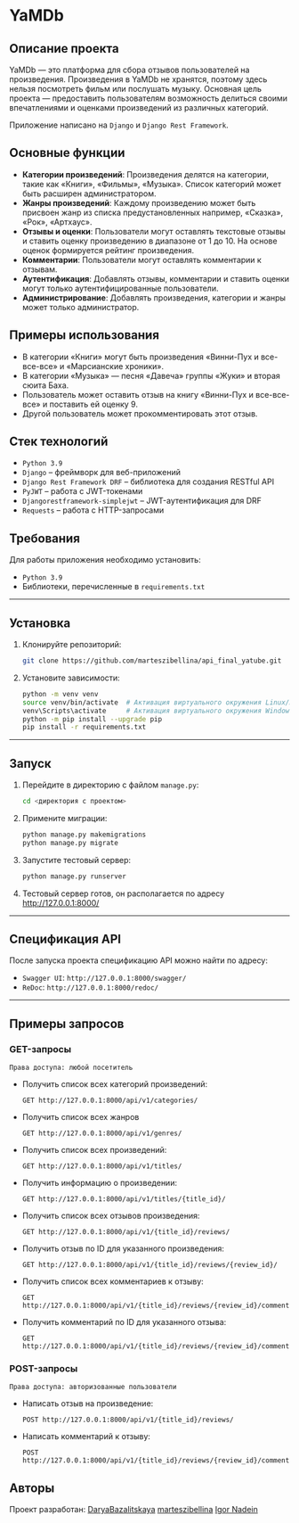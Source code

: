 # YaMDb

## Описание проекта

YaMDb — это платформа для сбора отзывов пользователей на произведения. Произведения в YaMDb не хранятся, поэтому здесь нельзя посмотреть фильм или послушать музыку. Основная цель проекта — предоставить пользователям возможность делиться своими впечатлениями и оценками произведений из различных категорий.

Приложение написано на `Django` и `Django Rest Framework`.

## Основные функции

- **Категории произведений**: Произведения делятся на категории, такие как «Книги», «Фильмы», «Музыка». Список категорий может быть расширен администратором.
- **Жанры произведений**: Каждому произведению может быть присвоен жанр из списка предустановленных например, «Сказка», «Рок», «Артхаус».
- **Отзывы и оценки**: Пользователи могут оставлять текстовые отзывы и ставить оценку произведению в диапазоне от 1 до 10. На основе оценок формируется рейтинг произведения.
- **Комментарии**: Пользователи могут оставлять комментарии к отзывам.
- **Аутентификация**: Добавлять отзывы, комментарии и ставить оценки могут только аутентифицированные пользователи.
- **Администрирование**: Добавлять произведения, категории и жанры может только администратор.

## Примеры использования

- В категории «Книги» могут быть произведения «Винни-Пух и все-все-все» и «Марсианские хроники».
- В категории «Музыка» — песня «Давеча» группы «Жуки» и вторая сюита Баха.
- Пользователь может оставить отзыв на книгу «Винни-Пух и все-все-все» и поставить ей оценку 9.
- Другой пользователь может прокомментировать этот отзыв.

## Стек технологий

- `Python 3.9`
- `Django` – фреймворк для веб-приложений
- `Django Rest Framework DRF` – библиотека для создания RESTful API
- `PyJWT` – работа с JWT-токенами
- `Djangorestframework-simplejwt` – JWT-аутентификация для DRF
- `Requests` – работа с HTTP-запросами

## Требования

Для работы приложения необходимо установить:

- `Python 3.9`
- Библиотеки, перечисленные в `requirements.txt`

---

## Установка

1. Клонируйте репозиторий:

   ```bash
   git clone https://github.com/marteszibellina/api_final_yatube.git
   ```

2. Установите зависимости:

   ```bash
   python -m venv venv
   source venv/bin/activate  # Активация виртуального окружения Linux/macOS
   venv\Scripts\activate     # Активация виртуального окружения Windows
   python -m pip install --upgrade pip
   pip install -r requirements.txt
   ```

---

## Запуск

1. Перейдите в директорию с файлом `manage.py`:

   ```bash
   cd <директория с проектом>
   ```

2. Примените миграции:

   ```bash
   python manage.py makemigrations
   python manage.py migrate
   ```

3. Запустите тестовый сервер:

   ```bash
   python manage.py runserver
   ```

4. Тестовый сервер готов, он располагается по адресу http://127.0.0.1:8000/

---

## Спецификация API

После запуска проекта спецификацию API можно найти по адресу:

- `Swagger UI`: `http://127.0.0.1:8000/swagger/`
- `ReDoc`: `http://127.0.0.1:8000/redoc/`

---

## Примеры запросов

### GET-запросы

`Права доступа: любой посетитель`

- Получить список всех категорий произведений:

  ```http
  GET http://127.0.0.1:8000/api/v1/categories/
  ```

- Получить список всех жанров

  ```http
  GET http://127.0.0.1:8000/api/v1/genres/
  ```

- Получить список всех произведений:

  ```http
  GET http://127.0.0.1:8000/api/v1/titles/
  ```

- Получить информацию о произведении:

  ```http
  GET http://127.0.0.1:8000/api/v1/titles/{title_id}/
  ```

- Получить список всех отзывов произведения:

  ```http
  GET http://127.0.0.1:8000/api/v1/{title_id}/reviews/
  ```

- Получить отзыв по ID для указанного произведения:

  ```http
  GET http://127.0.0.1:8000/api/v1/{title_id}/reviews/{review_id}/
  ```

- Получить список всех комментариев к отзыву:

  ```http
  GET http://127.0.0.1:8000/api/v1/{title_id}/reviews/{review_id}/comments/
  ```

- Получить комментарий по ID для указанного отзыва:

  ```http
  GET http://127.0.0.1:8000/api/v1/{title_id}/reviews/{review_id}/comments/{comment_id}/
  ```



### POST-запросы

`Права доступа: авторизованные пользователи`

- Написать отзыв на произведение:

  ```http
  POST http://127.0.0.1:8000/api/v1/{title_id}/reviews/
  ```

- Написать комментарий к отзыву:

  ```http
  POST http://127.0.0.1:8000/api/v1/{title_id}/reviews/{review_id}/comments/
  ```

## Авторы

Проект разработан:
[DaryaBazalitskaya](https://github.com/DaryaBazalitskaya)
[marteszibellina](https://github.com/marteszibellina)
[Igor Nadein](https://github.com/IgorNadein)